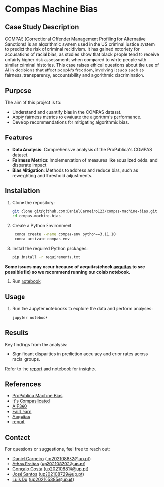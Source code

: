 # Compas Machine Bias

## Case Study Description
COMPAS (Correctional Offender Management Profiling for Alternative Sanctions) is an algorithmic system used in the US criminal justice system to predict the risk of criminal recidivism. It
has gained notoriety for accusations of racial bias, as studies show that black people tend to receive
unfairly higher risk assessments when compared to white people with similar criminal histories. This
case raises ethical questions about the use of AI in decisions that affect people’s freedom, involving
issues such as fairness, transparency, accountability and algorithmic discrimination.

## Purpose
The aim of this project is to:
- Understand and quantify bias in the COMPAS dataset.
- Apply fairness metrics to evaluate the algorithm's performance.
- Develop recommendations for mitigating algorithmic bias.

## Features
- **Data Analysis**: Comprehensive analysis of the ProPublica's COMPAS dataset.
- **Fairness Metrics**: Implementation of measures like equalized odds, and disparate impact.
- **Bias Mitigation**: Methods to address and reduce bias, such as reweighting and threshold adjustments.

## Installation

1. Clone the repository:
   ```bash
   git clone git@github.com:DanielCarneiro123/compas-machine-bias.git
   cd compas-machine-bias
   ```

2. Create a Python Environment
   ```bash
    conda create --name compas-env python==3.11.10
    conda activate compas-env
    ```

3. Install the required Python packages:
   ```bash
   pip install -r requirements.txt
   ```

**Some issues may occur because of aequitas(check [aequitas](https://github.com/dssg/aequitas) to see possible fix) so we recommend running our colab notebook.**

1. Run [notebook](https://colab.research.google.com/drive/1DY4txRU9GU8O-uXQ3-f85tm3JgqhOoF-?usp=sharing)

## Usage
1. Run the Jupyter notebooks to explore the data and perform analyses:
   ```bash
   jupyter notebook
   ```

## Results
Key findings from the analysis:
- Significant disparities in prediction accuracy and error rates across racial groups.

Refer to the [report](https://pt.overleaf.com/read/cmbrzsfqfjzv#b5270f) and notebook for insights.

## References

- [ProPublica Machine Bias](https://www.propublica.org/article/machine-bias-risk-assessments-in-criminal-sentencing)
- [It's Compaslicated](https://arxiv.org/pdf/2106.05498)
- [AIF360](https://aif360.res.ibm.com/)
- [FairLearn](https://fairlearn.org/)
- [Aequitas](https://github.com/dssg/aequitas)
- [report](https://pt.overleaf.com/read/cmbrzsfqfjzv#b5270f)

## Contact
For questions or suggestions, feel free to reach out:
- [Daniel Carneiro](https://github.com/DanielCarneiro123) (up202108832@up.pt)
- [Athos Freitas](https://github.com/athoscf) (up202108792@up.pt)
- [Gonçalo Costa](https://github.com/goncalobcosta) (up202108814@up.pt)
- [José Santos](https://github.com/Sereno1710) (up202108729@up.pt)
- [Luís Du](https://github.com/LuisDu902) (up202105385@up.pt)

